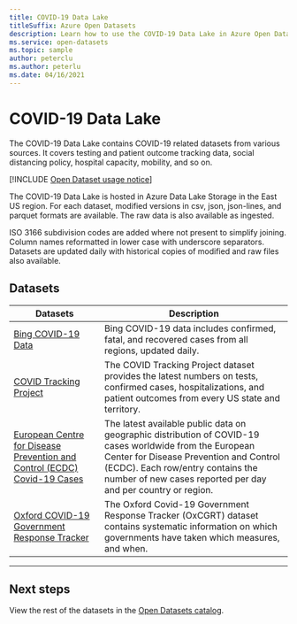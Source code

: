 ```yaml
---
title: COVID-19 Data Lake
titleSuffix: Azure Open Datasets
description: Learn how to use the COVID-19 Data Lake in Azure Open Datasets.
ms.service: open-datasets
ms.topic: sample
author: peterclu
ms.author: peterlu
ms.date: 04/16/2021
---
```


# COVID-19 Data Lake

The COVID-19 Data Lake contains COVID-19 related datasets from various sources. It covers testing and patient outcome tracking data, social distancing policy, hospital capacity, mobility, and so on.

[!INCLUDE [Open Dataset usage notice](../../includes/open-datasets-usage-note.md)]

The COVID-19 Data Lake is hosted in Azure Data Lake Storage in the East US region. For each dataset, modified versions in csv, json, json-lines, and parquet formats are available. The raw data is also available as ingested.

ISO 3166 subdivision codes are added where not present to simplify joining. Column names reformatted in lower case with underscore separators. Datasets are updated daily with historical copies of modified and raw files also available.

## Datasets

| Datasets                                                                 | Description                                                                                                                                                                                                                                             |
|--------------------------------------------------------------------------|---------------------------------------------------------------------------------------------------------------------------------------------------------------------------------------------------------------------------------------------------------|
| [Bing COVID-19 Data](dataset-bing-covid-19.md)                                                       | Bing COVID-19 data includes confirmed, fatal, and recovered cases from all regions, updated daily.                                                                                                                                                      |
| [COVID Tracking Project](dataset-covid-tracking.md)                                                | The COVID Tracking Project dataset provides the latest numbers on tests, confirmed cases, hospitalizations, and patient outcomes from every US state and territory.                                                                                     |
| [European Centre for Disease Prevention and Control (ECDC) Covid-19 Cases](dataset-ecdc-covid-cases.md) | The latest available public data on geographic distribution of COVID-19 cases worldwide from the European Center for Disease Prevention and Control (ECDC). Each row/entry contains the number of new cases reported per day and per country or region. |
| [Oxford COVID-19 Government Response Tracker](dataset-oxford-covid-government-response-tracker.md)                              | The Oxford Covid-19 Government Response Tracker (OxCGRT) dataset contains systematic information on which governments have taken which measures, and when.                                                                                              |

---

## Next steps

View the rest of the datasets in the [Open Datasets catalog](dataset-catalog.md).